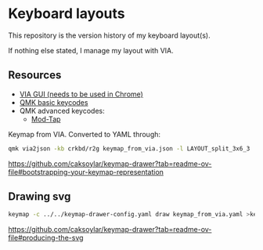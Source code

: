 # Keyboard layouts

This repository is the version history of my keyboard layout(s).

If nothing else stated, I manage my layout with VIA.

## Resources

- [VIA GUI (needs to be used in Chrome)](https://usevia.app/)
- [QMK basic keycodes](https://docs.qmk.fm/keycodes)
- QMK advanced keycodes:
  - [Mod-Tap](https://docs.qmk.fm/mod_tap)

Keymap from VIA. Converted to YAML through:

```bash
qmk via2json -kb crkbd/r2g keymap_from_via.json -l LAYOUT_split_3x6_3 | keymap -c ../../keymap-drawer-config.yaml parse -c 10 -q - >keymap_from_via.yaml
```

https://github.com/caksoylar/keymap-drawer?tab=readme-ov-file#bootstrapping-your-keymap-representation

## Drawing svg

```bash
keymap -c ../../keymap-drawer-config.yaml draw keymap_from_via.yaml >keymap-diagram.svg
```

https://github.com/caksoylar/keymap-drawer?tab=readme-ov-file#producing-the-svg
